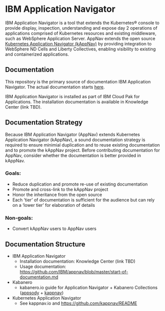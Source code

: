 # IBM Application Navigator

IBM Application Navigator is a tool that extends the Kubernetes® console to provide display, inspection, understanding and expose day 2 operations of applications comprised of Kubernetes resources and existing middleware, such as WebSphere Application Server. AppNav extends the open source [Kubernetes Application Navigator (kAppNav)](https://kappnav.io) by providing integration to WebSphere ND Cells and Liberty Collectives, enabling visibility to existing and containerized applications.

## Documentation

This repository is the primary source of documentation IBM Application Navigator. The actual documentation starts [here](https://github.com/IBM/appnav/blob/master/start-of-documentation.md). 

IBM Application Navigator is installed as part of IBM Cloud Pak for Applications.  The installation documentation is available in Knowledge Center (link TBD).

## Documentation Strategy

Because IBM Application Navigator (AppNav) extends Kubernetes Application Navigator (kAppNav),
a sound documentation strategy is required to ensure minimial duplication and to reuse existing documentation and to promote the kAppNav project.
Before contributing documentation for AppNav, consider whether the documentation is better provided in kAppNav.

### Goals:
- Reduce duplication and promote re-use of existing documentation
- Promote and cross-link to the kAppNav project
- Honor the inheritance from the open source
- Each ‘tier’ of documentation is sufficient for the audience but can rely on a ‘lower tier’ for elaboration of details

### Non-goals:
- Convert kAppNav users to AppNav users

## Documentation Structure
- IBM Application Navigator
  - Installation documentation: Knowledge Center (link TBD)
  - Usage documentation: https://github.com/IBM/appnav/blob/master/start-of-documentation.md
- Kabanero
  - kabanero.io guide for Application Navigator + Kabanero Collections ([appsody](https://appsody.dev) + [kappnav](https://kappnav.io))
- Kubernetes Application Navigator
  - See kappnav.io and https://github.com/kappnav/README

